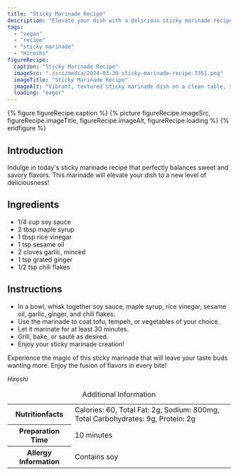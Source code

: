 ```yaml
---
title: "Sticky Marinade Recipe"
description: "Elevate your dish with a delicious sticky marinade recipe that strikes a perfect balance of sweet and savory flavors. Perfect for tofu, tempeh, or vegetables. Try it now!"
tags:
  - "vegan"
  - "recipe"
  - "sticky marinade"
  - "Hiroshi"
figureRecipe: 
  caption: "Sticky Marinade Recipe"
  imageSrc: "./src/media/2024-03-30-sticky-marinade-recipe-7351.png"
  imageTitle: "Sticky Marinade Recipe"
  imageAlt: "Vibrant, textured sticky marinade dish on a clean table, showcasing savory-sweet harmony, inviting culinary delight."
  loading: "eager"
---
```


{% figure figureRecipe.caption %}
{% picture figureRecipe.imageSrc, figureRecipe.imageTitle, figureRecipe.imageAlt, figureRecipe.loading %}
{% endfigure %}

## Introduction

Indulge in today's sticky marinade recipe that perfectly balances sweet and savory flavors. This marinade will elevate your dish to a new level of deliciousness!

## Ingredients

- 1/4 cup soy sauce
- 2 tbsp maple syrup
- 1 tbsp rice vinegar
- 1 tsp sesame oil
- 2 cloves garlic, minced
- 1 tsp grated ginger
- 1/2 tsp chili flakes

## Instructions

- In a bowl, whisk together soy sauce, maple syrup, rice vinegar, sesame oil, garlic, ginger, and chili flakes.
- Use the marinade to coat tofu, tempeh, or vegetables of your choice.
- Let it marinate for at least 30 minutes.
- Grill, bake, or sauté as desired.
- Enjoy your sticky marinade creation!

Experience the magic of this sticky marinade that will leave your taste buds wanting more. Enjoy the fusion of flavors in every bite!

*Hiroshi*

<table><caption class='sr-only'>Additional Information</caption><tr><th>Nutritionfacts</th><td>Calories: 60, Total Fat: 2g, Sodium: 800mg, Total Carbohydrates: 9g, Protein: 2g&nbsp;</td></tr><tr><th>Preparation Time</th><td>10 minutes&nbsp;</td></tr><tr><th>Allergy Information</th><td>Contains soy&nbsp;</td></tr></table>

